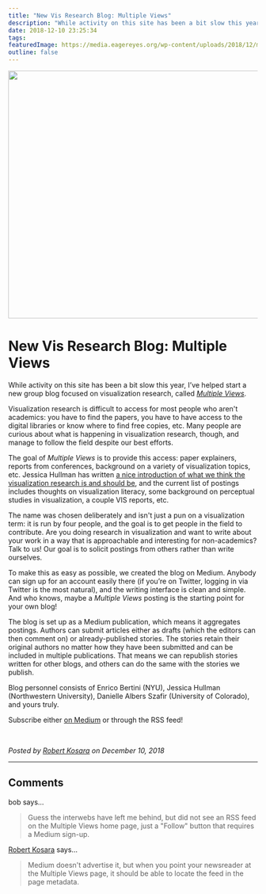 ```yaml
---
title: "New Vis Research Blog: Multiple Views"
description: "While activity on this site has been a bit slow this year, I’ve helped start a new group blog focused on visualization research, called Multiple Views."
date: 2018-12-10 23:25:34
tags: 
featuredImage: https://media.eagereyes.org/wp-content/uploads/2018/12/multiple-views.png
outline: false
---
```


<p align="center"><img src="https://media.eagereyes.org/wp-content/uploads/2018/12/multiple-views.png" width="700" height="500" /></p>

# New Vis Research Blog: Multiple Views

While activity on this site has been a bit slow this year, I’ve helped start a new group blog focused on visualization research, called <em><a href="https://medium.com/multiple-views-visualization-research-explained">Multiple Views</a></em>. 

Visualization research is difficult to access for most people who aren't academics: you have to find the papers, you have to have access to the digital libraries or know where to find free copies, etc. Many people are curious about what is happening in visualization research, though, and manage to follow the field despite our best efforts.

The goal of <em>Multiple Views</em> is to provide this access: paper explainers, reports from conferences, background on a variety of visualization topics, etc. Jessica Hullman has written <a href="https://medium.com/multiple-views-visualization-research-explained/what-is-visualization-research-what-should-it-be-8840a9ba658">a nice introduction of what we think the visualization research is and should be</a>, and the current list of postings includes thoughts on visualization literacy, some background on perceptual studies in visualization, a couple VIS reports, etc.

The name was chosen deliberately and isn't just a pun on a visualization term: it is run by four people, and the goal is to get people in the field to contribute. Are you doing research in visualization and want to write about your work in a way that is approachable and interesting for non-academics? Talk to us! Our goal is to solicit postings from others rather than write ourselves.

To make this as easy as possible, we created the blog on Medium. Anybody can sign up for an account easily there (if you’re on Twitter, logging in via Twitter is the most natural), and the writing interface is clean and simple. And who knows, maybe a <em>Multiple Views</em> posting is the starting point for your own blog!

The blog is set up as a Medium publication, which means it aggregates postings. Authors can submit articles either as drafts (which the editors can then comment on) or already-published stories. The stories retain their original authors no matter how they have been submitted and can be included in multiple publications. That means we can republish stories written for other blogs, and others can do the same with the stories we publish.

Blog personnel consists of Enrico Bertini (NYU), Jessica Hullman (Northwestern University), Danielle Albers Szafir (University of Colorado), and yours truly.<br>

Subscribe either <a href="https://medium.com/multiple-views-visualization-research-explained">on Medium</a> or through the RSS feed!

<br>


_Posted by <a href="/about">Robert Kosara</a> on December 10, 2018_


<aside class="comments">

---
## Comments

bob says…
>	Guess the interwebs have left me behind, but did not see an RSS feed on the Multiple Views home page, just a "Follow" button that requires a Medium sign-up.

<a href="/about" rel="nofollow noopener" target="_blank">Robert Kosara</a> says…
>	Medium doesn't advertise it, but when you point your newsreader at the Multiple Views page, it should be able to locate the feed in the page metadata.

</aside>

